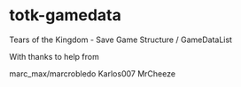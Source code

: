 # totk-gamedata
Tears of the Kingdom - Save Game Structure / GameDataList

With thanks to help from

marc_max/marcrobledo
Karlos007
MrCheeze
